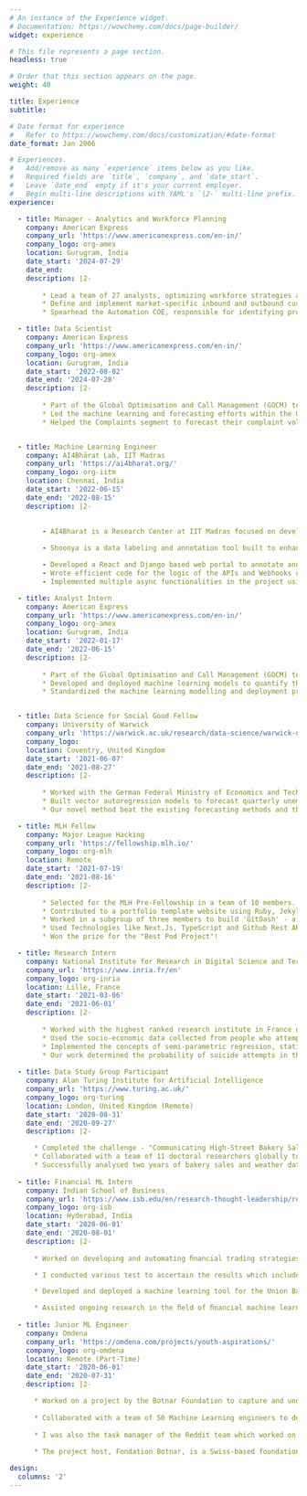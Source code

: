 ```yaml
---
# An instance of the Experience widget.
# Documentation: https://wowchemy.com/docs/page-builder/
widget: experience

# This file represents a page section.
headless: true

# Order that this section appears on the page.
weight: 40

title: Experience
subtitle:

# Date format for experience
#   Refer to https://wowchemy.com/docs/customization/#date-format
date_format: Jan 2006

# Experiences.
#   Add/remove as many `experience` items below as you like.
#   Required fields are `title`, `company`, and `date_start`.
#   Leave `date_end` empty if it's your current employer.
#   Begin multi-line descriptions with YAML's `|2-` multi-line prefix.
experience:

  - title: Manager - Analytics and Workforce Planning
    company: American Express
    company_url: 'https://www.americanexpress.com/en-in/'
    company_logo: org-amex
    location: Gurugram, India
    date_start: '2024-07-29'
    date_end: 
    description: |2-
    
        * Lead a team of 27 analysts, optimizing workforce strategies and providing consultative and execution support to Global New Accounts (GNA), across 20 international markets to ensure achievement of critical operational metrics.
        * Define and implement market-specific inbound and outbound customer contact strategies, driving higher net card approvals and minimizing financial and operational risk, based on market regulations.
        * Spearhead the Automation COE, responsible for identifying process gaps and creating customized tools and solutions to enhance process efficiencies within my B45 remit.

  - title: Data Scientist 
    company: American Express
    company_url: 'https://www.americanexpress.com/en-in/'
    company_logo: org-amex
    location: Gurugram, India
    date_start: '2022-08-02'
    date_end: '2024-07-28'
    description: |2-
    
        * Part of the Global Optimisation and Call Management (GOCM) team which serves both inbound and outbound calls from our members in the JAPA, EMEA and Americas markets, along with managing the customer support centres globally.
        * Led the machine learning and forecasting efforts within the GOCM team to support the operations team in their real-time call volume handling. 
        * Helped the Complaints segment to forecast their complaint volumes for the next quarter and developed a model to recommend a staffing strategy, which led to the creation of staffing plans for the EMEA, Americas and APAC regions for the next quarter.  


  - title: Machine Learning Engineer
    company: AI4Bhārat Lab, IIT Madras
    company_url: 'https://ai4bharat.org/'
    company_logo: org-iitm
    location: Chennai, India
    date_start: '2022-06-15'
    date_end: '2022-08-15'
    description: |2-

        
        - AI4Bharat is a Research Center at IIT Madras focused on developing ML-based solutions for Indian communities. I was working as a contributor for the Shoonya Project and the Chitralekha Project. 
        
        - Shoonya is a data labeling and annotation tool built to enhance digital presence of under-represented languages in India. Chitralekha is an open source platform tool for video subtitling across various Indic languages, using ML model support. Both the platforms are currently being used by 100+ annotators across India who are skilled translation experts.

        - Developed a React and Django based web portal to annotate and store the text translations from English to Indian languages and vice-versa. 
        - Wrote efficient code for the logic of the APIs and Webhooks used by the platform for both internal and external software functionalities. 
        - Implemented multiple async functionalities in the project using celery and Django to speed up the application.

  - title: Analyst Intern
    company: American Express
    company_url: 'https://www.americanexpress.com/en-in/'
    company_logo: org-amex
    location: Gurugram, India
    date_start: '2022-01-17'
    date_end: '2022-06-15'
    description: |2-
    
        * Part of the Global Optimisation and Call Management (GOCM) team which serves both inbound and outbound calls from our members in the JAPA, EMEA and Americas markets, along with managing the customer support centres globally.
        * Developed and deployed machine learning models to quantify the factors that affect the key metrics within the GOCM team. These models are able to forecast the metric outcomes with a mean average percentage error of 7\%. 
        * Standardized the machine learning modelling and deployment practices within the GOCM to provide a roadmap for similar projects in the future, through extensive documentation and curated tutorials.


  - title: Data Science for Social Good Fellow
    company: University of Warwick
    company_url: 'https://warwick.ac.uk/research/data-science/warwick-data/dssgx/'
    company_logo:
    location: Coventry, United Kingdom
    date_start: '2021-06-07'
    date_end: '2021-08-27'
    description: |2-
    
        * Worked with the German Federal Ministry of Economics and Technology on a project to strengthen their economic forecasts during times of shocks using machine learning Methods.
        * Built vector autoregression models to forecast quarterly unemployment rates at the county level in Germany. 
        * Our novel method beat the existing forecasting methods and the popular time series models applied to this problem. The details of our solution can be found on the [Github page](https://github.com/DSSGxUK/bmwi). 

  - title: MLH Fellow
    company: Major League Hacking
    company_url: 'https://fellowship.mlh.io/'
    company_logo: org-mlh
    location: Remote
    date_start: '2021-07-19'
    date_end: '2021-08-16'
    description: |2-
    
        * Selected for the MLH Pre-Fellowship in a team of 10 members. 
        * Contributed to a portfolio template website using Ruby, Jekyll and JavaScript. 
        * Worked in a subgroup of three members to build 'GitDash' - a GitHub dashboard to track all the things a person is working on, along with reminders and GitHub data aggregator.
        * Used Technologies like Next.Js, TypeScript and Github Rest API.
        * Won the prize for the "Best Pod Project"!

  - title: Research Intern
    company: National Institute for Research in Digital Science and Technology (INRIA)
    company_url: 'https://www.inria.fr/en'
    company_logo: org-inria
    location: Lille, France
    date_start: '2021-03-06'
    date_end: '2021-06-01'
    description: |2-
    
        * Worked with the highest ranked research institute in France on a problem of suicide analysis in Lille.
        * Used the socio-economic data collected from people who attempted suicide to predict whether they would attempt it again. It was also used to identify the factors which contribute to first time and repeated attempts.
        * Implemented the concepts of semi-parametric regression, statistical modelling and spatial econometrics using R.   
        * Our work determined the probability of suicide attempts in the next 6 months with an AUC Score of 0.89. This work was submitted to the local government in Lille for supporting their policy decisions in the domain of mental health support.
        
  - title: Data Study Group Participant
    company: Alan Turing Institute for Artificial Intelligence
    company_url: 'https://www.turing.ac.uk/'
    company_logo: org-turing
    location: London, United Kingdom (Remote)
    date_start: '2020-08-31'
    date_end: '2020-09-27'
    description: |2-

      * Completed the challenge - "Communicating High-Street Bakery Sales Predictions Using Counterfactual Explanations" presented by CatsAI
      * Collaborated with a team of 11 doctoral researchers globally to build predictive models with explainable AI approaches
      * Successfully analysed two years of bakery sales and weather data from 5000 sites to build predictive models and provided counterfactual explanations
  
  - title: Financial ML Intern
    company: Indian School of Business
    company_url: 'https://www.isb.edu/en/research-thought-leadership/research-centres-institutes/centre-for-analytical-finance.html'
    company_logo: org-isb
    location: Hyderabad, India
    date_start: '2020-06-01'
    date_end: '2020-08-01'
    description: |2-
    
      * Worked on developing and automating ﬁnancial trading strategies using seminal research papers. Implemented the strategies, like Piotroski F Score and Momentum Trading Strategy, and backtested them for over 15 years' data with positive returns. 

      * I conducted various test to ascertain the results which included downside risk measures like Value at Risk, CVaR, Semideviation, Sharpe and Sortino Ratios. I also developed pipelines which automated the process of investing and testing on past data using Python.

      * Developed and deployed a machine learning tool for the Union Bank of India which allotted risk scores to customers based on past customer data. The bank used the model to decide which customers would receive a loan. My risk allocation model brought down the customer default rate by 11% on 2 years of testing data.

      * Assisted ongoing research in the ﬁeld of ﬁnancial machine learning to help write a paper which was accepted in The Financial Review.
  
  - title: Junior ML Engineer
    company: Omdena
    company_url: 'https://omdena.com/projects/youth-aspirations/'
    company_logo: org-omdena
    location: Remote (Part-Time)
    date_start: '2020-06-01'
    date_end: '2020-07-31'
    description: |2-

      * Worked on a project by the Botnar Foundation to capture and understand what young people (age 10-24 yrs) today think about topics like their future, aspirations, concerns, and challenges they face, etc.
      
      * Collaborated with a team of 50 Machine Learning engineers to develop tools to analyze and understand the sentiments and aspirations of young people and performed a temporal analysis to understand how the sentiments have been changing over time, especially due to the Covid-19 Pandemic.
      
      * I was also the task manager of the Reddit team which worked on Crowdsourcing data from the popular social media website. My team collected and processed over 30000 posts along with comments in three languages.
      
      * The project host, Fondation Botnar, is a Swiss-based foundation that champions the use of digital and AI to improve the health and wellbeing of children and young people globally. They used our work to create counselling services and mental well-being indicators for young people in the European Union. 

design:
  columns: '2'
---
```

